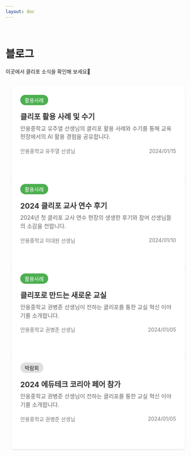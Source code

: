 ```yaml
---
layout: doc
---
```

<br>

# 블로그

<p>이곳에서 클리포 소식을 확인해 보세요🙌</p>

<div class="blog-grid">
  <!-- 첫 번째 포스트 -->
  <a href="first" class="post-link">
    <div class="blog-post">
      <span class="badge badge-new">활용사례</span>
      <h2>클리포 활용 사례 및 수기</h2>
      <p>안용중학교 유주열 선생님의 클리포 활용 사례와 수기를 통해 교육 현장에서의 AI 활용 경험을 공유합니다.</p>
      <div class="author-info">
        <span>안용중학교 유주열 선생님</span>
        <span class="date">2024/01/15</span>
      </div>
    </div>
  </a>

  <!-- 두 번째 포스트 -->
  <a href="second" class="post-link">
    <div class="blog-post">
      <span class="badge badge-new">활용사례</span>
      <h2>2024 클리포 교사 연수 후기</h2>
      <p>2024년 첫 클리포 교사 연수 현장의 생생한 후기와 참여 선생님들의 소감을 전합니다.</p>
      <div class="author-info">
        <span>안용중학교 이대원 선생님</span>
        <span class="date">2024/01/10</span>
      </div>
    </div>
  </a>

  <!-- 세 번째 포스트 -->
  <a href="third" class="post-link">
    <div class="blog-post">
      <span class="badge badge-new">활용사례</span>
      <h2>클리포로 만드는 새로운 교실</h2>
      <p>안용중학교 권병준 선생님이 전하는 클리포를 통한 교실 혁신 이야기를 소개합니다.</p>
      <div class="author-info">
        <span>안용중학교 권병준 선생님</span>
        <span class="date">2024/01/05</span>
      </div>
    </div>
  </a>

  <!-- 네 번째 포스트 -->
  <a href="fourth" class="post-link">
    <div class="blog-post">
      <span class="badge badge">박람회</span>
      <h2>2024 에듀테크 코리아 페어 참가</h2>
      <p>안용중학교 권병준 선생님이 전하는 클리포를 통한 교실 혁신 이야기를 소개합니다.</p>
      <div class="author-info">
        <span>안용중학교 권병준 선생님</span>
        <span class="date">2024/01/05</span>
      </div>
    </div>
  </a>
</div>

<style>
.blog-grid {
  display: grid;
  grid-template-columns: repeat(auto-fill, minmax(300px, 1fr));
  gap: 2rem;
  padding: 1rem;
}

.post-link {
  text-decoration: none;
  color: inherit;
  display: block;
  cursor: pointer;
}

.blog-post {
  background: #ffffff;
  border-radius: 8px;
  padding: 1.5rem;
  box-shadow: 0 2px 4px rgba(0,0,0,0.1);
  transition: transform 0.2s ease;
  height: 100%;
}

.blog-post:hover {
  transform: translateY(-3px);
}

.badge {
  display: inline-block;
  padding: 0.25rem 0.75rem;
  background: #e0e0e0;
  border-radius: 15px;
  font-size: 0.875rem;
  margin-bottom: 0.5rem;
}

.badge-new {
  background: #4CAF50;
  color: white;
}

.blog-post h2 {
  margin: 0.5rem 0;
  font-size: 1.25rem;
  color: #333;
  text-decoration: none;
}

.blog-post p {
  color: #666;
  font-size: 0.95rem;
  line-height: 1.5;
  margin: 0.5rem 0;
  text-decoration: none;
}

.author-info {
  display: flex;
  justify-content: space-between;
  align-items: center;
  margin-top: 1rem;
  font-size: 0.875rem;
  color: #777;
}

/* 추가할 스타일 */
:deep(a) {
  text-decoration: none !important;
  color: inherit !important;
}

:deep(.blog-post *) {
  text-decoration: none !important;
}

/* VitePress 기본 스타일 덮어쓰기 */
.vp-doc a {
  text-decoration: none !important;
  color: inherit !important;
}

.vp-doc a:hover {
  text-decoration: none !important;
  color: inherit !important;
}
</style>
